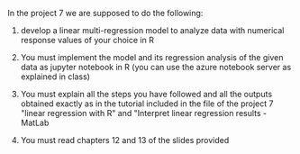 In the project 7 we are supposed to do the following:


1) develop a linear multi-regression model to analyze data  with numerical response values of your choice in R 

2) You  must implement the model and its regression analysis of the given data as jupyter notebook in R (you can use the azure notebook server as explained in class)

3) You must explain all the steps you have followed and all the outputs obtained exactly as in the tutorial included in the file of the project 7 "linear regression with R" and "Interpret linear regression results - MatLab 

4) You must read chapters 12 and 13 of the  slides provided
